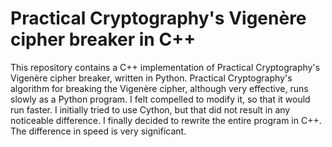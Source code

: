 # Practical Cryptography's Vigenère cipher breaker in C++

This repository contains a C++ implementation of Practical Cryptography's Vigenère cipher breaker, written in Python. Practical Cryptography's algorithm for breaking the Vigenère cipher, although very effective, runs slowly as a Python program. I felt compelled to modify it, so that it would run faster. I initially tried to use Cython, but that did not result in any noticeable difference. I finally decided to rewrite the entire program in C++. The difference in speed is very significant.
